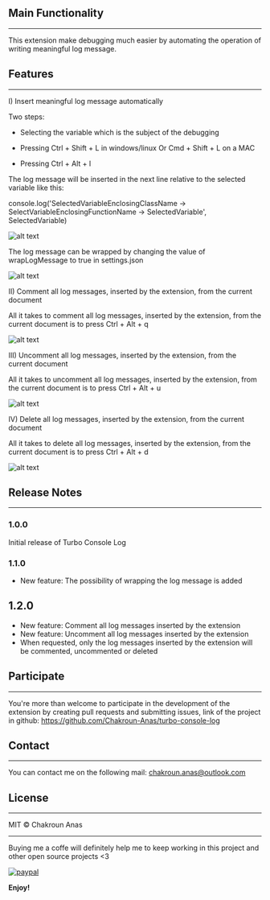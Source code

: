 ## Main Functionality
---

This extension make debugging much easier by automating the operation of writing meaningful log message.

## Features
---

I) Insert meaningful log message automatically 

Two steps:

* Selecting the variable which is the subject of the debugging

* Pressing Ctrl + Shift + L in windows/linux Or Cmd + Shift + L on a MAC

* Pressing Ctrl + Alt + l

The log message will be inserted in the next line relative to the selected variable like this: 

console.log('SelectedVariableEnclosingClassName -> SelectVariableEnclosingFunctionName -> SelectedVariable', SelectedVariable)

![alt text](https://image.ibb.co/mG1SXn/insert_log_message.gif "Inserting meaningful log message after selecting a variable")

The log message can be wrapped by changing the value of wrapLogMessage to true in settings.json

![alt text](https://image.ibb.co/kLed57/wrap_log_message.gif "Wrapping The log message")

II) Comment all log messages, inserted by the extension, from the current document

All it takes to comment all log messages, inserted by the extension, from the current document is to press Ctrl + Alt + q

![alt text](https://image.ibb.co/j7EN7x/comment_all_log_messages.gif "Comment all log messages, inserted by the extension, from the current file")

III) Uncomment all log messages, inserted by the extension, from the current document

All it takes to uncomment all log messages, inserted by the extension, from the current document is to press Ctrl + Alt + u

![alt text](https://image.ibb.co/bKRr0H/uncomment_all_log_messages.gif "Uncomment all log messages, inserted by the extension, from the current file")

IV) Delete all log messages, inserted by the extension, from the current document

All it takes to delete all log messages, inserted by the extension, from the current document is to press Ctrl + Alt + d

![alt text](https://image.ibb.co/jkoKdS/delete_all_log_messages.gif "Delete all log messages, inserted by the extension, from the current file")

## Release Notes
---

### 1.0.0

Initial release of Turbo Console Log

### 1.1.0

- New feature: The possibility of wrapping the log message is added

## 1.2.0

- New feature: Comment all log messages inserted by the extension
- New feature: Uncomment all log messages inserted by the extension
- When requested, only the log messages inserted by the extension will be commented, uncommented or deleted

## Participate
---

You're more than welcome to participate in the development of the extension by creating pull requests and submitting issues, link of the project in github: https://github.com/Chakroun-Anas/turbo-console-log

## Contact
---

You can contact me on the following mail: chakroun.anas@outlook.com

## License
---

MIT &copy; Chakroun Anas

---

Buying me a coffe will definitely help me to keep working in this project and other open source projects <3

[![paypal](https://www.paypalobjects.com/en_US/i/btn/btn_donateCC_LG.gif)](https://www.paypal.me/ChakrounAnas)

**Enjoy!**
